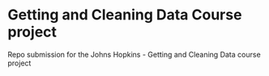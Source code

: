# Getting and Cleaning Data Course project

Repo submission for the Johns Hopkins - Getting and Cleaning Data course project
